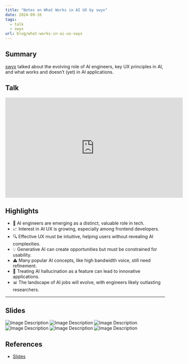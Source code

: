 ```yaml
---
title: "Notes on What Works in AI UX by swyx"
date: 2024-09-16
tags:
  - talk
  - swyx
url: blog/what-works-in-ai-ux-swyx
---
```


## Summary
[swyx](https://www.swyx.io/) talked about the evolving role of AI engineers, key UX principles in AI, and what works and doesn’t (yet) in AI applications.

<!--more-->

## Talk
<iframe width="560" height="315" src="https://www.youtube-nocookie.com/embed/PkHjoihjo6U?si=UxinJ_Jyehs0JgbK&amp;start=33" title="YouTube video player" frameborder="0" allow="accelerometer; autoplay; clipboard-write; encrypted-media; gyroscope; picture-in-picture; web-share" referrerpolicy="strict-origin-when-cross-origin" allowfullscreen></iframe>

## Highlights
* 🚀 AI engineers are emerging as a distinct, valuable role in tech.
* 📈 Interest in AI UX is growing, especially among frontend developers.
* 🔍 Effective UX must be intuitive, helping users without revealing AI complexities.
* 💡 Generative AI can create opportunities but must be constrained for usability.
* ⚠️ Many popular AI concepts, like high bandwidth voice, still need refinement.
* 🎨 Treating AI hallucination as a feature can lead to innovative applications.
* 📊 The landscape of AI jobs will evolve, with engineers likely outlasting researchers.

---

## Slides

![Image Description](/images/Pasted%20image%2020241222204919.png)
![Image Description](/images/Pasted%20image%2020241222204901.png)
![Image Description](/images/Pasted%20image%2020241222204940.png)
![Image Description](/images/Pasted%20image%2020241222204959.png)
![Image Description](/images/Pasted%20image%2020241222205013.png)
![Image Description](/images/Pasted%20image%2020241222205025.png)

## References
- [Slides](https://docs.google.com/presentation/d/1RgJ6rtiG9Ts726kkXfji2Tc0q5P1eVx297IzYdWHQPQ/edit#slide=id.p)
